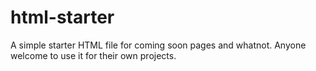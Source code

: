 # html-starter
A simple starter HTML file for coming soon pages and whatnot.
Anyone welcome to use it for their own projects.
